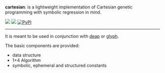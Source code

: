 **cartesian**: is a lightweight implementation of Cartesian genetic programming with symbolic regression in mind.

 [![](https://travis-ci.org/Ohjeah/sparsereg.svg?branch=master)](https://travis-ci.org/Ohjeah/sparsereg) [![](https://codecov.io/gh/Ohjeah/cartesian/branch/master/graph/badge.svg)](https://codecov.io/gh/Ohjeah/cartesian) [![PyPI](https://img.shields.io/pypi/v/cartesian.svg)](https://pypi.python.org/pypi/cartesian)

***

It is meant to be used in conjunction with [deap](https://github.com/DEAP/deap) or [glyph](https://github.com/Ambrosys/glyph).

The basic components are provided:
- data structure
- 1+4 Algorithm
- symbolic, ephemeral and structured constants
